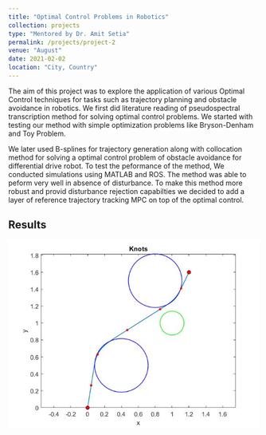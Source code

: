 ```yaml
---
title: "Optimal Control Problems in Robotics"
collection: projects
type: "Mentored by Dr. Amit Setia"
permalink: /projects/project-2
venue: "August"
date: 2021-02-02
location: "City, Country"
---
```


The aim of this project was to explore the application of various Optimal Control techniques for tasks such as trajectory planning and obstacle avoidance in robotics. We first did literature reading of pseudospectral transcription method for solving optimal control problems. We started with testing our method with simple optimization problems like Bryson-Denham and Toy Problem. 

We later used B-splines for trajectory generation along with collocation method for solving a optimal control problem of obstacle avoidance for differential drive robot. To test the peformance of the method, We conducted simulations using MATLAB and ROS. The method was able to peform very well in absence of disturbance. To make this method more robust and provid disturbance rejection capabilties we decided to add a layer of reference trajectory tracking MPC on top of the optimal control. 

## Results

![Obstacle avoidance](/images/untitled.jpg)
